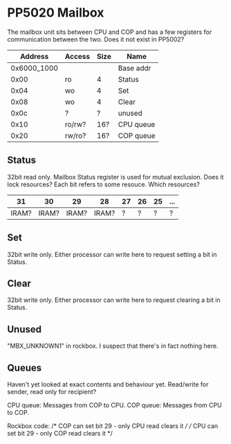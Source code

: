 # PP5020 Mailbox
The mailbox unit sits between CPU and COP and has a few registers for communication between the two. Does it not exist in PP5002?

| Address     | Access | Size | Name      |
| ----------- | ------ | ---- | --------- |
| 0x6000_1000 |        |      | Base addr |
| 0x00        | ro     | 4    | Status    |
| 0x04        | wo     | 4    | Set       |
| 0x08        | wo     | 4    | Clear     |
| 0x0c        | ?      | ?    | unused    |
| 0x10        | ro/rw? | 16?  | CPU queue |
| 0x20        | rw/ro? | 16?  | COP queue |

## Status
32bit read only. Mailbox Status register is used for mutual exclusion. Does it lock resources? Each bit refers to some resouce. Which resources?

| 31    | 30    | 29    | 28    | 27  | 26  | 25  | ... |
| ----- | ----- | ----- | ----- | --- | --- | --- | --- |
| IRAM? | IRAM? | IRAM? | IRAM? | ?   | ?   | ?   | ?   |

## Set
32bit write only. Either processor can write here to request setting a bit in Status.

## Clear
32bit write only. Either processor can write here to request clearing a bit in Status.

## Unused
"MBX_UNKNOWN1" in rockbox. I suspect that there's in fact nothing here.

## Queues
Haven't yet looked at exact contents and behaviour yet.
Read/write for sender, read only for recipient?

CPU queue: Messages from COP to CPU.
COP queue: Messages from CPU to COP.

Rockbox code:
/* COP can set bit 29 - only CPU read clears it */
/* CPU can set bit 29 - only COP read clears it */
